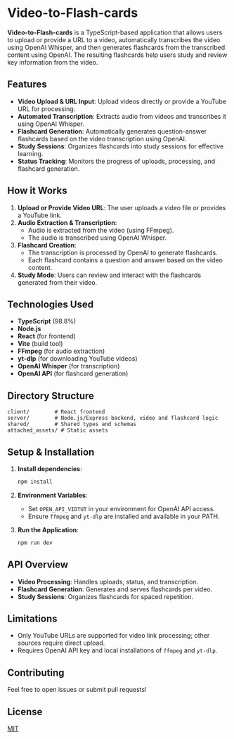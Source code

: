 # Video-to-Flash-cards

**Video-to-Flash-cards** is a TypeScript-based application that allows users to upload or provide a URL to a video, automatically transcribes the video using OpenAI Whisper, and then generates flashcards from the transcribed content using OpenAI. The resulting flashcards help users study and review key information from the video.

## Features

- **Video Upload & URL Input**: Upload videos directly or provide a YouTube URL for processing.
- **Automated Transcription**: Extracts audio from videos and transcribes it using OpenAI Whisper.
- **Flashcard Generation**: Automatically generates question-answer flashcards based on the video transcription using OpenAI.
- **Study Sessions**: Organizes flashcards into study sessions for effective learning.
- **Status Tracking**: Monitors the progress of uploads, processing, and flashcard generation.

## How it Works

1. **Upload or Provide Video URL**: The user uploads a video file or provides a YouTube link.
2. **Audio Extraction & Transcription**: 
   - Audio is extracted from the video (using FFmpeg).
   - The audio is transcribed using OpenAI Whisper.
3. **Flashcard Creation**:
   - The transcription is processed by OpenAI to generate flashcards.
   - Each flashcard contains a question and answer based on the video content.
4. **Study Mode**: Users can review and interact with the flashcards generated from their video.

## Technologies Used

- **TypeScript** (98.8%)
- **Node.js**
- **React** (for frontend)
- **Vite** (build tool)
- **FFmpeg** (for audio extraction)
- **yt-dlp** (for downloading YouTube videos)
- **OpenAI Whisper** (for transcription)
- **OpenAI API** (for flashcard generation)

## Directory Structure

```
client/        # React frontend
server/        # Node.js/Express backend, video and flashcard logic
shared/        # Shared types and schemas
attached_assets/ # Static assets
```

## Setup & Installation

1. **Install dependencies**:

    ```bash
    npm install
    ```

2. **Environment Variables**:
    - Set `OPEN_API_VIDTUT` in your environment for OpenAI API access.
    - Ensure `ffmpeg` and `yt-dlp` are installed and available in your PATH.

3. **Run the Application**:

    ```bash
    npm run dev
    ```

## API Overview

- **Video Processing**: Handles uploads, status, and transcription.
- **Flashcard Generation**: Generates and serves flashcards per video.
- **Study Sessions**: Organizes flashcards for spaced repetition.

## Limitations

- Only YouTube URLs are supported for video link processing; other sources require direct upload.
- Requires OpenAI API key and local installations of `ffmpeg` and `yt-dlp`.

## Contributing

Feel free to open issues or submit pull requests!

## License

[MIT](LICENSE)
